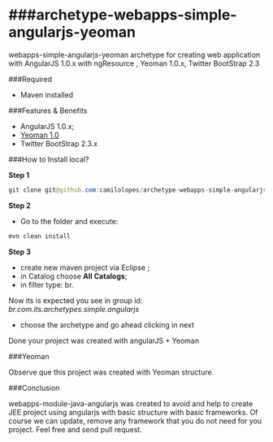 ###archetype-webapps-simple-angularjs-yeoman
================================

webapps-simple-angularjs-yeoman archetype for creating web application with AngularJS 1.0.x with ngResource ,
Yeoman 1.0.x, Twitter BootStrap 2.3


###Required 

* Maven installed 

###Features & Benefits 
* AngularJS 1.0.x;
* [Yeoman 1.0](http://yeoman.io)
* Twitter BootStrap 2.3.x

###How to Install local?

**Step 1**

```java
git clone git@github.com:camilolopes/archetype-webapps-simple-angularjs-yeoman.git
```

**Step 2**

* Go to the folder and execute: 

```java
mvn clean install 
```

**Step 3**

* create new maven project via Eclipse ;
* in Catalog choose **All Catalogs**;
* in filter type: br.

Now its is expected you see in group id: *br.com.its.archetypes.simple.angularjs*

* choose the archetype and go ahead clicking in next 

Done your project was created with  angularJS + Yeoman

###Yeoman 

Observe que this project was created with Yeoman structure.


###Conclusion 

webapps-module-java-angularjs was created to avoid and help to create JEE project using angularjs with basic structure with basic frameworks. Of course we can update, remove any framework that you do not need for you project. Feel free and send pull request. 
